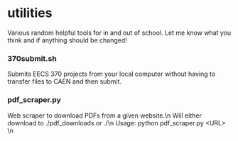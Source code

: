 # utilities
Various random helpful tools for in and out of school.
Let me know what you think and if anything should be changed!

### 370submit.sh
Submits EECS 370 projects from your local computer without
having to transfer files to CAEN and then submit.

### pdf_scraper.py
Web scraper to download PDFs from a given website.\n
Will either download to ./pdf_downloads or ./<GIVEN DIRECTORY NAME>\n
Usage: python pdf_scraper.py \<URL\> <OPTIONAL DIRECTORY NAME>\n
